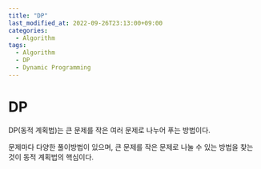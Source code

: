```yaml
---
title: "DP"
last_modified_at: 2022-09-26T23:13:00+09:00
categories:
  - Algorithm
tags:
  - Algorithm
  - DP
  - Dynamic Programming
---
```


# DP

DP(동적 계획법)는 큰 문제를 작은 여러 문제로 나누어 푸는 방법이다.

문제마다 다양한 풀이방법이 있으며, 큰 문제를 작은 문제로 나눌 수 있는 방법을 찾는 것이 동적 계획법의 핵심이다.